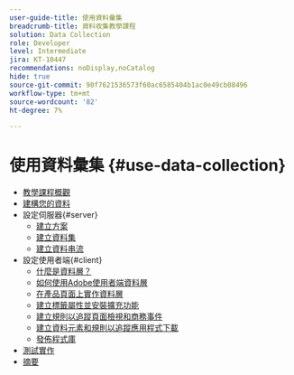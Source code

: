 ```yaml
---
user-guide-title: 使用資料彙集
breadcrumb-title: 資料收集教學課程
solution: Data Collection
role: Developer
level: Intermediate
jira: KT-10447
recommendations: noDisplay,noCatalog
hide: true
source-git-commit: 90f7621536573f60ac6585404b1ac0e49cb08496
workflow-type: tm+mt
source-wordcount: '82'
ht-degree: 7%

---
```



# 使用資料彙集 {#use-data-collection}

+ [教學課程概觀](overview.md)
+ [建構您的資料](structuring-your-data.md)
+ 設定伺服器{#server}
   + [建立方案](configure-the-server/create-a-schema.md)
   + [建立資料集](configure-the-server/create-a-dataset.md)
   + [建立資料串流](configure-the-server/create-a-datastream.md)
+ 設定使用者端{#client}
   + [什麼是資料層？](configure-the-client/whats-a-data-layer.md)
   + [如何使用Adobe使用者端資料層](configure-the-client/how-to-use-the-adobe-client-data-layer.md)
   + [在產品頁面上實作資料層](configure-the-client/implement-product-page-data-layer.md)
   + [建立標籤屬性並安裝擴充功能](configure-the-client/create-a-tags-property-and-install-extensions.md)
   + [建立規則以追蹤頁面檢視和商務事件](configure-the-client/create-rules-for-tracking-page-view-and-commerce-events.md)
   + [建立資料元素和規則以追蹤應用程式下載](configure-the-client/create-a-data-element-and-rule-for-tracking-app-downloads.md)
   + [發佈程式庫](configure-the-client/publish-the-library.md)
+ [測試實作](test-the-implementation.md)
+ [摘要](summary.md)
